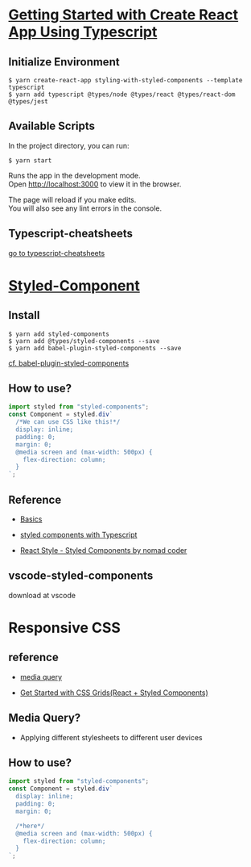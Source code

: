 # [Getting Started with Create React App Using Typescript](https://create-react-app.dev/docs/adding-typescript/)

## Initialize Environment

```shell
$ yarn create-react-app styling-with-styled-components --template typescript
$ yarn add typescript @types/node @types/react @types/react-dom @types/jest
```

## Available Scripts

In the project directory, you can run:

```shell
$ yarn start
```

Runs the app in the development mode.\
Open [http://localhost:3000](http://localhost:3000) to view it in the browser.

The page will reload if you make edits.\
You will also see any lint errors in the console.

## Typescript-cheatsheets

[go to typescript-cheatsheets](https://github.com/typescript-cheatsheets/react#reacttypescript-cheatsheets)

# [Styled-Component](https://styled-components.com/)

## Install

```shell
$ yarn add styled-components
$ yarn add @types/styled-components --save
$ yarn add babel-plugin-styled-components --save
```

[cf. babel-plugin-styled-components](https://github.com/styled-components/babel-plugin-styled-components)

## How to use?

```javascript
import styled from "styled-components";
const Component = styled.div`
  /*We can use CSS like this!*/
  display: inline;
  padding: 0;
  margin: 0;
  @media screen and (max-width: 500px) {
    flex-direction: column;
  }
`;
```

## Reference

- [Basics](https://styled-components.com/docs/basics#adapting-based-on-props)

- [styled components with Typescript](https://styled-components.com/docs/api#typescript)

- [React Style - Styled Components by nomad coder](https://www.youtube.com/playlist?list=PLaxB3I8dENfHCcr9jG7Yo52B2jcSTdY8f)

## vscode-styled-components

download at vscode

# Responsive CSS

## reference

- [media query](https://velog.io/@rjsdnql123/media-query-%EB%A7%9B%EB%B3%B4%EA%B8%B0)

- [Get Started with CSS Grids(React + Styled Components)](https://dev.to/dank_programmer321/get-started-with-css-grids-react-styled-components-59pk)

## Media Query?

- Applying different stylesheets to different user devices

## How to use?

```javascript
import styled from "styled-components";
const Component = styled.div`
  display: inline;
  padding: 0;
  margin: 0;

  /*here*/
  @media screen and (max-width: 500px) {
    flex-direction: column;
  }
`;
```
